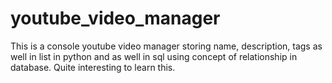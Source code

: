 # youtube_video_manager
This is a console youtube video manager storing name, description, tags as well in list in python and as well in sql using concept of relationship in database. Quite interesting to learn this.
